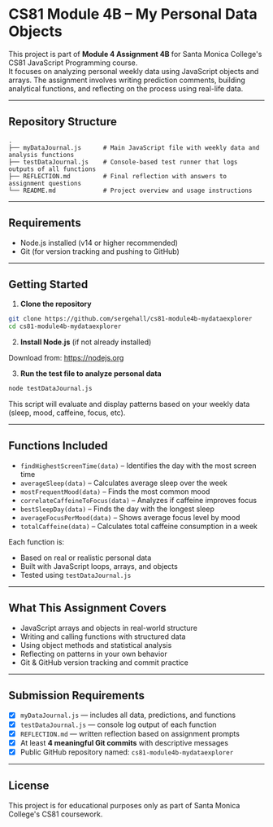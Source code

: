 # CS81 Module 4B – My Personal Data Objects

This project is part of **Module 4 Assignment 4B** for Santa Monica College's CS81 JavaScript Programming course.  
It focuses on analyzing personal weekly data using JavaScript objects and arrays. The assignment involves writing prediction comments, building analytical functions, and reflecting on the process using real-life data.

---

## Repository Structure

```
.
├── myDataJournal.js      # Main JavaScript file with weekly data and analysis functions
├── testDataJournal.js    # Console-based test runner that logs outputs of all functions
├── REFLECTION.md         # Final reflection with answers to assignment questions
└── README.md             # Project overview and usage instructions
```

---

## Requirements

- Node.js installed (v14 or higher recommended)
- Git (for version tracking and pushing to GitHub)

---

## Getting Started

1. **Clone the repository**

```bash
git clone https://github.com/sergehall/cs81-module4b-mydataexplorer
cd cs81-module4b-mydataexplorer
```

2. **Install Node.js** (if not already installed)

Download from: https://nodejs.org

3. **Run the test file to analyze personal data**

```bash
node testDataJournal.js
```

This script will evaluate and display patterns based on your weekly data (sleep, mood, caffeine, focus, etc).

---

## Functions Included

- `findHighestScreenTime(data)` – Identifies the day with the most screen time
- `averageSleep(data)` – Calculates average sleep over the week
- `mostFrequentMood(data)` – Finds the most common mood
- `correlateCaffeineToFocus(data)` – Analyzes if caffeine improves focus
- `bestSleepDay(data)` – Finds the day with the longest sleep
- `averageFocusPerMood(data)` – Shows average focus level by mood
- `totalCaffeine(data)` – Calculates total caffeine consumption in a week

Each function is:
- Based on real or realistic personal data
- Built with JavaScript loops, arrays, and objects
- Tested using `testDataJournal.js`

---

## What This Assignment Covers

- JavaScript arrays and objects in real-world structure  
- Writing and calling functions with structured data  
- Using object methods and statistical analysis  
- Reflecting on patterns in your own behavior  
- Git & GitHub version tracking and commit practice  

---

## Submission Requirements

- [x] `myDataJournal.js` — includes all data, predictions, and functions
- [x] `testDataJournal.js` — console log output of each function
- [x] `REFLECTION.md` — written reflection based on assignment prompts
- [x] At least **4 meaningful Git commits** with descriptive messages
- [x] Public GitHub repository named: `cs81-module4b-mydataexplorer`

---

## License

This project is for educational purposes only as part of Santa Monica College's CS81 coursework.